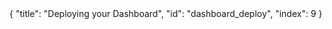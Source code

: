 <meta>
{
    "title": "Deploying your Dashboard",
    "id": "dashboard_deploy",
    "index": 9
}
</meta>


